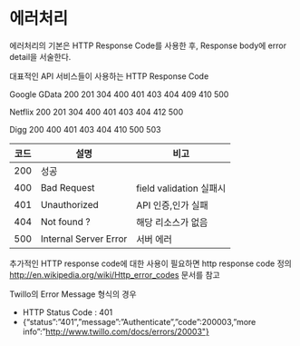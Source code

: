 # 에러처리

에러처리의 기본은 HTTP Response Code를 사용한 후, Response body에 error detail을 서술한다.

대표적인 API 서비스들이 사용하는 HTTP Response Code

Google GData
200 201 304 400 401 403 404 409 410 500

Netflix
200 201 304 400 401 403 404 412 500

Digg
200 400 401 403 404 410 500 503

 | 코드 | 설명 | 비고 |
 | :---: | --- | --- |
 | 200 |  성공 |  |
 | 400 |  Bad Request |  field validation 실패시 |
 | 401 |  Unauthorized |  API 인증,인가 실패 |
 | 404 |  Not found ? |  해당 리소스가 없음 |
 | 500 |  Internal Server Error |  서버 에러 |

추가적인 HTTP response code에 대한 사용이 필요하면 http response code 정의 http://en.wikipedia.org/wiki/Http_error_codes 문서를 참고

Twillo의 Error Message 형식의 경우
 - HTTP Status Code : 401
 - {“status”:”401”,”message”:”Authenticate”,”code”:200003,”more info”:”http://www.twillo.com/docs/errors/20003"}
